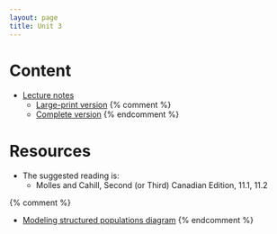 ```yaml
---
layout: page
title: Unit 3
---
```


# Content

* [Lecture notes](materials/structure.handouts.pdf)
  * [Large-print version](materials/structure.handouts.pdf)
{% comment %} 
  * [Complete version](materials/structure.complete.pdf)
{% endcomment %} 

# Resources

* The suggested reading is:
  * Molles and Cahill, Second (or Third) Canadian Edition, 11.1, 11.2

{% comment %} 
* [Modeling structured populations diagram](materials/structure_cc.png)
{% endcomment %} 

